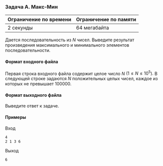 

### Задача A. Макс-Мин

| Ограничение по времени      | Ограничение по памяти         |
|:----------------------------|:------------------------------|
|2 секунды|64 мегабайта|

Дается последовательность из $N$ чисел. Выведите результат произведения максимального и минимального элементов последовательности.

#### Формат входного файла

Первая строка входного файла содержит целое число $N$ $(1 \le N \le 10^5).$ В следующей строке задаются $N$ положительных целых чисел, каждое из которых не превышает 100000.


#### Формат выходного файла

Выведите ответ к задаче.

#### Примеры

Вход
```
4
2 1 3 6
```

Выход
```
6
```
